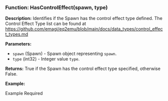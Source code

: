 ### Function: HasControlEffect(spawn, type)

**Description:**
Identifies if the Spawn has the control effect type defined.  The Control Effect Type list can be found at https://github.com/emagi/eq2emu/blob/main/docs/data_types/control_effect_types.md

**Parameters:**
- `spawn` (Spawn) - Spawn object representing `spawn`.
- `type` (int32) - Integer value `type`.

**Returns:** True if the Spawn has the control effect type specified, otherwise False.

**Example:**

Example Required
